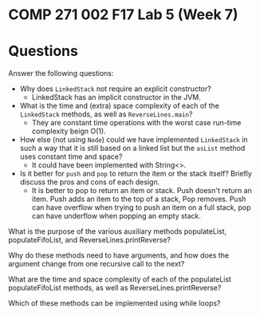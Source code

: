 # COMP 271 002 F17 Lab 5 (Week 7)

# Questions


 Answer the following questions:
   - Why does `LinkedStack` not require an explicit constructor?
      - LinkedStack has an implicit constructor in the JVM. 
   - What is the time and (extra) space complexity of each of the `LinkedStack` methods, as well as `ReverseLines.main`?
      - They are constant time operations with the worst case run-time complexity beign O(1). 
   - How else (not using `Node`) could we have implemented `LinkedStack` in such a way that it is still based on a linked list but the `asList` method uses constant time and space?
      - It could have been implemented with String<>.
   - Is it better for `push` and `pop` to return the item or the stack itself? Briefly discuss the pros and cons of each design.
      - It is better to pop to return an item or stack. Push doesn't return an item. Push adds an item to the top of a stack, Pop removes. Push can have overflow when trying to push an item on a full stack, pop can have underflow when popping an empty stack.

What is the purpose of the various auxiliary methods populateList, populateFifoList, and ReverseLines.printReverse?

Why do these methods need to have arguments, and how does the argument change from one recursive call to the next?

What are the time and space complexity of each of the populateList populateFifoList methods, as well as ReverseLines.printReverse?

Which of these methods can be implemented using while loops?
